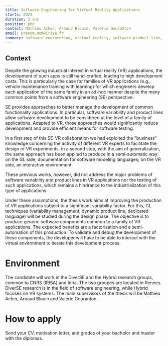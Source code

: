 ```yaml
---
title: Software Engineering for Virtual Reality Applications
starts: 2023
duration: 3 ans
position: phd
contact: Mathieu Acher, Arnaud Blouin, Valérie Gouranton
email: prenom.nom@irisa.fr
summary: software engineering, virtual reality, software product line, software variability, software testing, human-computer interaction
---
```



## Context



Despite the growing industrial interest in virtual reality (VR) applications, the development of such apps is still hand-crafted, leading to high development costs. This is particularly the case for families of VR applications (e.g., vehicle maintenance training with learning) for which engineers develop each application of the same family in an ad-hoc manner despite the many common points from a software engineering (SE) perspective.

SE provides approaches to better manage the development of common functionality applications. In particular, software variability and product lines allow software development to be considered at the level of a family of applications. Adapted to VR, those approaches would significantly reduce development and provide efficient means for software testing.

In a first step of this SE-VR collaboration we had exploited the "business" knowledge concerning the activity of different VR experts to facilitate the design of VR experiments. In a second step, with the aim of generalization, the same approach has been applied to produce in a semi-automatic way: on the GL side, documentation for software modeling languages; on the VR side, an interactive environment.

These previous works, however, did not address the major problems of software variability and product lines in VR applications nor the testing of such applications, which remains a hindrance to the industrialization of this type of applications.

Under these assumptions, the thesis work aims at improving the production of VR applications subject to a significant variability factor. For this, GL techniques (variability management, dynamic product line, dedicated language) will be studied during the design phase. The objective is to produce generic software components common to a family of VR applications. The expected benefits are a factorization and a semi-automation of this production. To validate and debug the development of these components, the developer will have to be able to interact with the virtual environment to iterate this development process.


# Environment

The candidate will work in the DiverSE and the Hybrid research groups, common to CNRS (IRISA) and Inria. The two groupes are located in Rennes. DiverSE research is in the field of software engineering, while Hybrid focuses on VR systems. The main supervisors of the thesis will be Mathieu Acher, Arnaud Blouin and Valérie Gouranton.


# How to apply

Send your CV, motivation letter, and grades of your bachelor and master with the diplomas.
